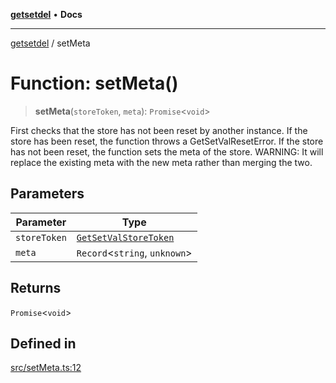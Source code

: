 [**getsetdel**](../README.md) • **Docs**

---

[getsetdel](../README.md) / setMeta

# Function: setMeta()

> **setMeta**(`storeToken`, `meta`): `Promise`\<`void`\>

First checks that the store has not been reset by another instance. If the
store has been reset, the function throws a GetSetValResetError. If the store
has not been reset, the function sets the meta of the store. WARNING: It will
replace the existing meta with the new meta rather than merging the two.

## Parameters

| Parameter    | Type                                                          |
| ------------ | ------------------------------------------------------------- |
| `storeToken` | [`GetSetValStoreToken`](../interfaces/GetSetValStoreToken.md) |
| `meta`       | `Record`\<`string`, `unknown`\>                               |

## Returns

`Promise`\<`void`\>

## Defined in

[src/setMeta.ts:12](https://github.com/ericvera/getsetdel/blob/main/src/setMeta.ts#L12)
